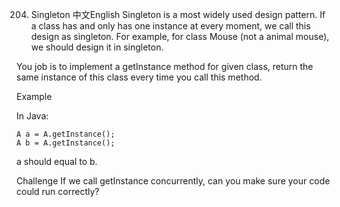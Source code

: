 204. Singleton
中文English
Singleton is a most widely used design pattern. If a class has and only has one instance at every moment, we call this design as singleton. For example, for class Mouse (not a animal mouse), we should design it in singleton.

You job is to implement a getInstance method for given class, return the same instance of this class every time you call this method.

Example

In Java:

	A a = A.getInstance();
	A b = A.getInstance();

a should equal to b.

Challenge
If we call getInstance concurrently, can you make sure your code could run correctly?

